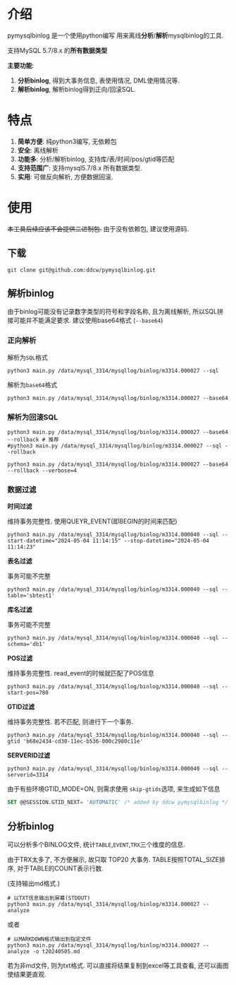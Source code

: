 # 介绍
pymysqlbinlog 是一个使用python编写 用来离线**分析**/**解析**mysqlbinlog的工具.

支持MySQL 5.7/8.x 的**所有数据类型**



**主要功能**: 

1. **分析binlog**, 得到大事务信息, 表使用情况, DML使用情况等.
2. **解析binlog**, 解析binlog得到正向/回滚SQL.





# 特点

1. **简单方便**: 纯python3编写, 无依赖包
2. **安全**: 离线解析
3. **功能多**: 分析/解析binlog, 支持库/表/时间/pos/gtid等匹配
4. **支持范围广**: 支持mysql5.7/8.x 所有数据类型.
5. **实用**: 可做反向解析, 方便数据回滚.





# 使用

~~本工具后续应该不会提供二进制包.~~ 由于没有依赖包, 建议使用源码. 

## 下载

```shell
git clone git@github.com:ddcw/pymysqlbinlog.git
```



## 解析binlog

由于binlog可能没有记录数字类型的符号和字段名称, 且为离线解析, 所以SQL拼接可能并不能满足要求. 建议使用base64格式 (`--base64`)



### 正向解析

解析为`SQL`格式

```shell
python3 main.py /data/mysql_3314/mysqllog/binlog/m3314.000027 --sql
```

解析为`base64`格式

```shell
python3 main.py /data/mysql_3314/mysqllog/binlog/m3314.000027 --base64
```



### 解析为回滚SQL

```shell
python3 main.py /data/mysql_3314/mysqllog/binlog/m3314.000027 --base64 --rollback # 推荐
#python3 main.py /data/mysql_3314/mysqllog/binlog/m3314.000027 --sql --rollback 
```

```shell
python3 main.py /data/mysql_3314/mysqllog/binlog/m3314.000027 --base64 --rollback --verbose=4
```



### 数据过滤

**时间过滤**

维持事务完整性. 使用QUEYR_EVENT(即BEGIN的时间来匹配)

```shell
python3 main.py /data/mysql_3314/mysqllog/binlog/m3314.000040 --sql --start-datetime="2024-05-04 11:14:15" --stop-datetime="2024-05-04 11:14:23" 
```

**表名过滤**

事务可能不完整

```shell
python3 main.py /data/mysql_3314/mysqllog/binlog/m3314.000040 --sql --table='sbtest1'
```

**库名过滤**

事务可能不完整

```shell
python3 main.py /data/mysql_3314/mysqllog/binlog/m3314.000040 --sql --schema='db1'
```

**POS过滤**

维持事务完整性.  read_event的时候就匹配了POS信息

```shell
python3 main.py /data/mysql_3314/mysqllog/binlog/m3314.000040 --sql --start-pos=780
```

**GTID过滤**

维持事务完整性. 若不匹配, 则进行下一个事务.

```shell
python3 main.py /data/mysql_3314/mysqllog/binlog/m3314.000040 --sql --gtid 'b68e2434-cd30-11ec-b536-000c2980c11e'
```

**SERVERID过滤**

```shell
python3 main.py /data/mysql_3314/mysqllog/binlog/m3314.000040 --sql --serverid=3314
```



由于有些环境GTID_MODE=ON, 则需求使用 `skip-gtids`选项, 来生成如下信息

```sql
SET @@SESSION.GTID_NEXT= 'AUTOMATIC' /* added by ddcw pymysqlbinlog */ /*!*/;
```





## 分析binlog

可以分析多个BINLOG文件, 统计`TABLE`,`EVENT`,`TRX`三个维度的信息. 

由于TRX太多了, 不方便展示, 故只取 TOP20 大事务.  TABLE按照TOTAL_SIZE排序, 对于TABLE的COUNT表示行数.

(支持输出md格式.)

```shell
# 以TXT信息输出到屏幕(STDOUT)
python3 main.py /data/mysql_3314/mysqllog/binlog/m3314.000027 --analyze
```

或者

```shell
# 以MARKDOWN格式输出到指定文件
python3 main.py /data/mysql_3314/mysqllog/binlog/m3314.000027 --analyze -o t20240505.md
```

若为非md文件, 则为txt格式. 可以直接将结果复制到excel等工具查看, 还可以画图使结果更直观.

